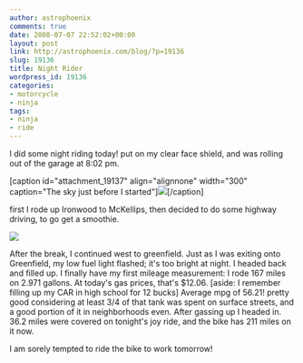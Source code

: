 ```yaml
---
author: astrophoenix
comments: true
date: 2008-07-07 22:52:02+00:00
layout: post
link: http://astrophoenix.com/blog/?p=19136
slug: 19136
title: Night Rider
wordpress_id: 19136
categories:
- motorcycle
- ninja
tags:
- ninja
- ride
---
```


I did some night riding today! put on my clear face shield, and was rolling out of the garage at 8:02 pm. 

[caption id="attachment_19137" align="alignnone" width="300" caption="The sky just before I started"][![](/blog/wp-uploads/astrophoenix/2010/12/img_1377_compressed-300x225.jpg)](/blog/wp-uploads/astrophoenix/2010/12/img_1377_compressed.jpg)[/caption]

first I rode up Ironwood to McKellips, then decided to do some highway driving, to go get a smoothie.

[![](/blog/wp-uploads/astrophoenix/2010/12/img_1379_compressed-300x225.jpg)](/blog/wp-uploads/astrophoenix/2010/12/img_1379_compressed.jpg)

After the break, I continued west to greenfield. Just as I was exiting onto Greenfield, my low fuel light flashed; it's too bright at night. I headed back and filled up. I finally have my first mileage measurement: I rode 167 miles on 2.971 gallons. At today's gas prices, that's $12.06. [aside: I remember filling up my CAR in high school for 12 bucks] Average mpg of 56.21! pretty good considering at least 3/4 of that tank was spent on surface streets, and a good portion of it in neighborhoods even. After gassing up I headed in. 36.2 miles were covered on tonight's joy ride, and the bike has 211 miles on it now.

I am sorely tempted to ride the bike to work tomorrow!

